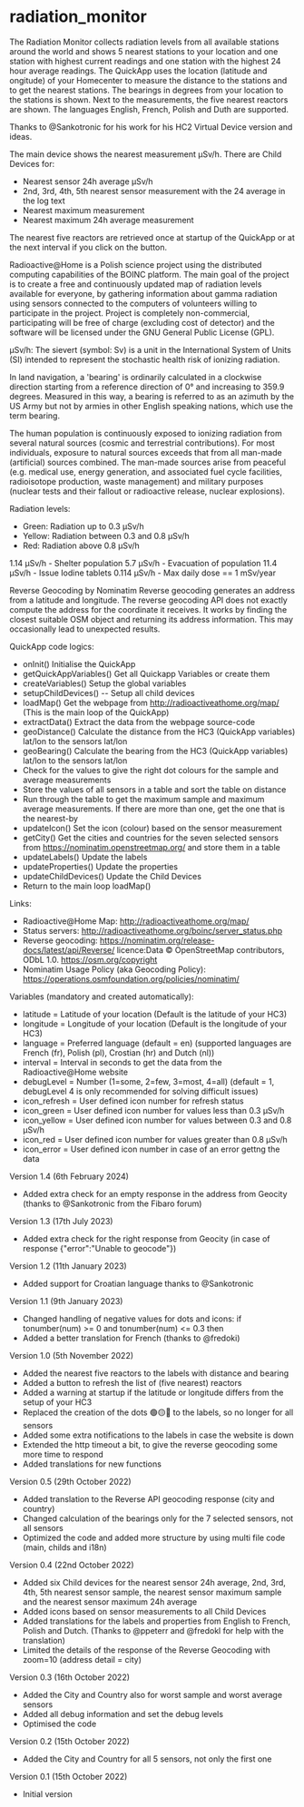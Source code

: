 # radiation_monitor
The Radiation Monitor collects radiation levels from all available stations around the world and shows 5 nearest stations to your location and one station with highest current readings and one station with the highest 24 hour average readings. The QuickApp uses the location (latitude and ongitude) of your Homecenter to measure the distance to the stations and to get the nearest stations. The bearings in degrees from your location to the stations is shown. Next to the measurements, the five nearest reactors are shown. The languages English, French, Polish and Duth are supported. 
 
Thanks to @Sankotronic for his work for his HC2 Virtual Device version and ideas. 
 
The main device shows the nearest measurement μSv/h. There are Child Devices for:
- Nearest sensor 24h average μSv/h
- 2nd, 3rd, 4th, 5th nearest sensor measurement with the 24 average in the log text
- Nearest maximum measurement
- Nearest maximum 24h average measurement
 
The nearest five reactors are retrieved once at startup of the QuickApp or at the next interval if you click on the button. 

Radioactive@Home is a Polish science project using the distributed computing capabilities of the BOINC platform. The main goal of the project is to create a free and continuously updated map of radiation levels available for everyone, by gathering information about gamma radiation using sensors connected to the computers of volunteers willing to participate in the project. Project is completely non-commercial, participating will be free of charge (excluding cost of detector) and the software will be licensed under the GNU General Public License (GPL).
 
μSv/h: The sievert (symbol: Sv) is a unit in the International System of Units (SI) intended to represent the stochastic health risk of ionizing radiation.
 
In land navigation, a 'bearing' is ordinarily calculated in a clockwise direction starting from a reference direction of 0° and increasing to 359.9 degrees. Measured in this way, a bearing is referred to as an azimuth by the US Army but not by armies in other English speaking nations, which use the term bearing.
 
The human population is continuously exposed to ionizing radiation from several natural sources (cosmic and terrestrial contributions). For most individuals, exposure to natural sources exceeds that from all man-made (artificial) sources combined. The man-made sources arise from peaceful (e.g. medical use, energy generation, and associated fuel cycle facilities, radioisotope production, waste management) and military purposes (nuclear tests and their fallout or radioactive release, nuclear explosions).
 
Radiation levels: 
- Green: Radiation up to 0.3 μSv/h
- Yellow: Radiation between 0.3 and 0.8 μSv/h 
- Red: Radiation above 0.8 μSv/h
 
1.14 µSv/h - Shelter population
5.7 µSv/h - Evacuation of population
11.4 µSv/h - Issue Iodine tablets
0.114 µSv/h - Max daily dose == 1 mSv/year
 
Reverse Geocoding by Nominatim
Reverse geocoding generates an address from a latitude and longitude. The reverse geocoding API does not exactly compute the address for the coordinate it receives. It works by finding the closest suitable OSM object and returning its address information. This may occasionally lead to unexpected results. 

QuickApp code logics:
- onInit() Initialise the QuickApp
- getQuickAppVariables() Get all Quickapp Variables or create them
- createVariables() Setup the global variables
- setupChildDevices() -- Setup all child devices
- loadMap() Get the webpage from http://radioactiveathome.org/map/ (This is the main loop of the QuickApp)
- extractData() Extract the data from the webpage source-code
- geoDistance() Calculate the distance from the HC3 (QuickApp variables) lat/lon to the sensors lat/lon
- geoBearing() Calculate the bearing from the HC3 (QuickApp variables) lat/lon to the sensors lat/lon
- Check for the values to give the right dot colours for the sample and average measurements
- Store the values of all sensors in a table and sort the table on distance
- Run through the table to get the maximum sample and maximum average measurements. If there are more than one, get the one that is the nearest-by
- updateIcon() Set the icon (colour) based on the sensor measurement
- getCity() Get the cities and countries for the seven selected sensors from https://nominatim.openstreetmap.org/ and store them in a table
- updateLabels() Update the labels
- updateProperties() Update the properties
- updateChildDevices() Update the Child Devices
- Return to the main loop loadMap()
 
Links:
- Radioactive@Home Map: http://radioactiveathome.org/map/
- Status servers: http://radioactiveathome.org/boinc/server_status.php
- Reverse geocoding: https://nominatim.org/release-docs/latest/api/Reverse/ licence:Data © OpenStreetMap contributors, ODbL 1.0. https://osm.org/copyright
- Nominatim Usage Policy (aka Geocoding Policy): https://operations.osmfoundation.org/policies/nominatim/

Variables (mandatory and created automatically): 
- latitude = Latitude of your location (Default is the latitude of your HC3)
- longitude = Longitude of your location (Default is the longitude of your HC3)
- language = Preferred language (default = en) (supported languages are French (fr), Polish (pl), Crostian (hr) and Dutch (nl))
- interval = Interval in seconds to get the data from the Radioactive@Home website
- debugLevel = Number (1=some, 2=few, 3=most, 4=all) (default = 1, debugLevel 4 is only recommended for solving difficult issues)
- icon_refresh = User defined icon number for refresh status
- icon_green = User defined icon number for values less than 0.3 μSv/h
- icon_yellow = User defined icon number for values between 0.3 and 0.8 μSv/h 
- icon_red = User defined icon number for values greater than 0.8 μSv/h
- icon_error = User defined icon number in case of an error gettng the data


Version 1.4 (6th February 2024)
- Added extra check for an empty response in the address from Geocity (thanks to @Sankotronic from the Fibaro forum)


Version 1.3 (17th July 2023)
- Added extra check for the right response from Geocity (in case of response {"error":"Unable to geocode"})

Version 1.2 (11th January 2023)
- Added support for Croatian language thanks to @Sankotronic

Version 1.1 (9th January 2023)
- Changed handling of negative values for dots and icons: if tonumber(num) >= 0 and tonumber(num) <= 0.3 then 
- Added a better translation for French (thanks to @fredoki)

Version 1.0 (5th November 2022)
- Added the nearest five reactors to the labels with distance and bearing
- Added a button to refresh the list of (five nearest) reactors
- Added a warning at startup if the latitude or longitude differs from the setup of your HC3
- Replaced the creation of the dots 🟢🟡🔴 to the labels, so no longer for all sensors
- Added some extra notifications to the labels in case the website is down
- Extended the http timeout a bit, to give the reverse geocoding some more time to respond
- Added translations for new functions

Version 0.5 (29th October 2022)
- Added translation to the Reverse API geocoding response (city and country)
- Changed calculation of the bearings only for the 7 selected sensors, not all sensors
- Optimized the code and added more structure by using multi file code (main, childs and i18n)

Version 0.4 (22nd October 2022)
- Added six Child devices for the nearest sensor 24h average, 2nd, 3rd, 4th, 5th nearest sensor sample, the nearest sensor maximum sample and the nearest sensor maximum 24h average
- Added icons based on sensor measurements to all Child Devices
- Added translations for the labels and properties from English to French, Polish and Dutch. (Thanks to @ppeterr and @fredokl for help with the translation)
- Limited the details of the response of the Reverse Geocoding with zoom=10 (address detail = city)

Version 0.3 (16th October 2022)
- Added the City and Country also for worst sample and worst average sensors
- Added all debug information and set the debug levels
- Optimised the code

Version 0.2 (15th October 2022)
- Added the City and Country for all 5 sensors, not only the first one

Version 0.1 (15th October 2022)
- Initial version
